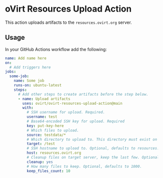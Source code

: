 # oVirt Resources Upload Action

This action uploads artifacts to the `resources.ovirt.org` server.

## Usage

In your GitHub Actions workflow add the following:

```yaml
name: Add name here 
on:
  # Add triggers here
jobs:
  some-job:
    name: Some job
    runs-on: ubuntu-latest
    steps:
      # Add other steps to create artifacts before the step below.
      - name: Upload artifacts
        uses: ovirt/ovirt-resources-upload-action@main
        with:
          # SSH username for upload. Required.
          username: test
          # Base64-encoded SSH key for upload. Required
          key: put-key-here
          # Which files to upload.
          source: testdata/*
          # Which directory to upload to. This directory must exist on the target server.
          target: /test
          # SSH hostname to upload to. Optional, defaults to resources.ovirt.org
          host: resources.ovirt.org 
          # Cleanup files on target server, keep the last few. Optional, defaults to "no".
          cleanup: yes
          # How many files to keep. Optional, defaults to 1000.
          keep_files_count: 10
```
